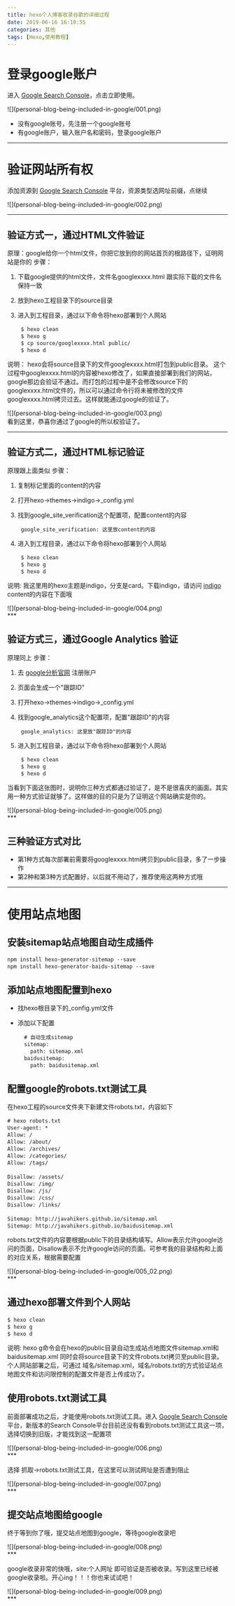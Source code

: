 ```yaml
---
title: hexo个人博客收录谷歌的详细过程
date: 2019-06-16 16:10:55
categories: 其他
tags: [Hexo,使用教程]
---
```


# 登录google账户
进入 [Google Search Console](https://search.google.com/search-console/about "google的SearchConsole")，点击立即使用。
<div>
![](personal-blog-being-included-in-google/001.png)
</div>

+ 没有google账号，先注册一个google账号
+ 有google账户，输入账户名和密码，登录google账户

***
# 验证网站所有权
添加资源到 [Google Search Console](https://search.google.com/search-console/about "google的SearchConsole") 平台，资源类型选网址前缀，点继续
<div>
![](personal-blog-being-included-in-google/002.png)
</div>

***
## 验证方式一，通过HTML文件验证
原理：google给你一个html文件，你把它放到你的网站首页的根路径下，证明网站是你的
步骤：
1. 下载google提供的html文件，文件名googlexxxx.html 跟实际下载的文件名保持一致
2. 放到hexo工程目录下的source目录
3. 进入到工程目录，通过以下命令将hexo部署到个人网站

        $ hexo clean 
        $ hexo g
        $ cp source/googlexxxx.html public/
        $ hexo d

说明：
hexo会将source目录下的文件googlexxxx.html打包到public目录。
这个过程中googlexxxx.html的内容被hexo修改了，如果直接部署到我们的网站，google那边会验证不通过。而打包的过程中是不会修改source下的googlexxxx.html文件的，所以可以通过命令行将未被修改的文件googlexxxx.html拷贝过去。这样就能通过google的验证了。

<div>
![](personal-blog-being-included-in-google/003.png)
</div>
看到这里，恭喜你通过了google的所以权验证了。

***
## 验证方式二，通过HTML标记验证
原理跟上面类似
步骤：
1. 复制标记里面的content的内容
2. 打开hexo->themes->indigo->_config.yml
3. 找到google_site_verification这个配置项，配置content的内容

        google_site_verification: 这里放content的内容

4. 进入到工程目录，通过以下命令将hexo部署到个人网站

        $ hexo clean 
        $ hexo g
        $ hexo d

说明:
我这里用的hexo主题是indigo，分支是card。下载indigo，请访问 [indigo](https://github.com/yscoder/hexo-theme-indigo)
content的内容在下面哦

<div>
![](personal-blog-being-included-in-google/004.png)
</div>
***

## 验证方式三，通过Google Analytics 验证
原理同上
步骤：
1. 去 [google分析官网](https://analytics.google.com) 注册账户
2. 页面会生成一个"跟踪ID"
2. 打开hexo->themes->indigo->_config.yml
3. 找到google_analytics这个配置项，配置"跟踪ID"的内容

        google_analytics: 这里放"跟踪ID"的内容

4. 进入到工程目录，通过以下命令将hexo部署到个人网站

        $ hexo clean 
        $ hexo g
        $ hexo d

当看到下面这张图时，说明你三种方式都通过验证了，是不是很喜庆的画面。其实用一种方式验证就够了。这样做的目的只是为了证明这个网站确实是你的。
<div>
![](personal-blog-being-included-in-google/005.png)
</div>
***

## 三种验证方式对比
+ 第1种方式每次部署前需要将googlexxxx.html拷贝到public目录，多了一步操作
+ 第2种和第3种方式配置好，以后就不用动了，推荐使用这两种方式哦

***
# 使用站点地图
## 安装sitemap站点地图自动生成插件
    npm install hexo-generator-sitemap --save
    npm install hexo-generator-baidu-sitemap --save
## 添加站点地图配置到hexo
+ 找hexo根目录下的_config.yml文件
+ 添加以下配置

        # 自动生成sitemap
        sitemap: 
          path: sitemap.xml
        baidusitemap:
          path: baidusitemap.xml

## 配置google的robots.txt测试工具
在hexo工程的source文件夹下新建文件robots.txt，内容如下

    # hexo robots.txt
    User-agent: *
    Allow: /
    Allow: /about/
    Allow: /archives/
    Allow: /categories/
    Allow: /tags/
     
    Disallow: /assets/
    Disallow: /img/
    Disallow: /js/
    Disallow: /css/
    Disallow: /links/
     
    Sitemap: http://javahikers.github.io/sitemap.xml
    Sitemap: http://javahikers.github.io/baidusitemap.xml

robots.txt文件的内容要根据public下的目录结构填写。Allow表示允许google访问的页面，Disallow表示不允许google访问的页面。可参考我的目录结构和上面的对应关系，根据需要配置
<div>
![](personal-blog-being-included-in-google/005_02.png)
</div>
***

## 通过hexo部署文件到个人网站

    $ hexo clean 
    $ hexo g
    $ hexo d

说明:
hexo g命令会在hexo的public目录自动生成站点地图文件sitemap.xml和baidusitemap.xml
同时会将source目录下的文件robots.txt拷贝至public目录。个人网站部署之后，可通过
域名/sitemap.xml，域名/robots.txt的方式验证站点地图文件和访问限控制的配置文件是否上传成功了。


## 使用robots.txt测试工具
前面部署成功之后，才能使用robots.txt测试工具。进入 [Google Search Console](https://search.google.com/search-console/about "google的SearchConsole") 平台，新版本的Search Console平台目前还没有看到robots.txt测试工具这一项，选择切换到旧版，才能找到这一配置项

<div>
![](personal-blog-being-included-in-google/006.png)
</div>
***

选择 抓取->robots.txt测试工具，在这里可以测试网址是否遭到阻止
<div>
![](personal-blog-being-included-in-google/007.png)
</div>
***

## 提交站点地图给google
终于等到你了哦，提交站点地图到google，等待google收录吧

<div>
![](personal-blog-being-included-in-google/008.png)
</div>
***

google收录非常的快哦，site:个人网址  即可验证是否被收录。写到这里已经被google收录啦。开心ing！！！你也来试试吧！

<div>
![](personal-blog-being-included-in-google/009.png)
</div>
***